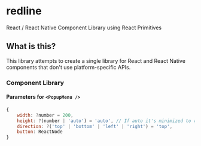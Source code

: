 # redline
React / React Native Component Library using React Primitives

## What is this?

This library attempts to create a single library 
for React and React Native components that
don't use platform-specific APIs.


### Component Library

#### Parameters for `<PopupMenu />`

```js
{
	width: ?number = 200,
	height: ?(number | 'auto') = 'auto', // If auto it's minimized to rows size
	direction: ?('top' | 'bottom' | 'left' | 'right') = 'top',
	button: ReactNode
}
```



